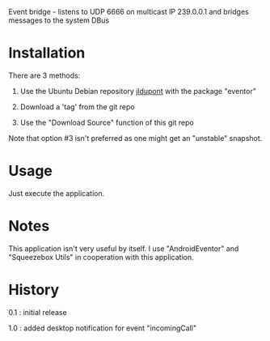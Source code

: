 Event bridge - listens to UDP 6666 on multicast IP 239.0.0.1 and bridges messages to the system DBus

Installation
============
There are 3 methods:

1. Use the Ubuntu Debian repository [jldupont](https://launchpad.net/~jldupont/+archive/jldupont)  with the package "eventor"

2. Download a 'tag' from the git repo

3. Use the "Download Source" function of this git repo

Note that option #3 isn't preferred as one might get an "unstable" snapshot. 


Usage
=====

Just execute the application. 

Notes
=====

This application isn't very useful by itself.  I use "AndroidEventor" and "Squeezebox Utils" in cooperation with this application.

History
=======

0.1 : initial release

1.0 : added desktop notification for event "incomingCall"
